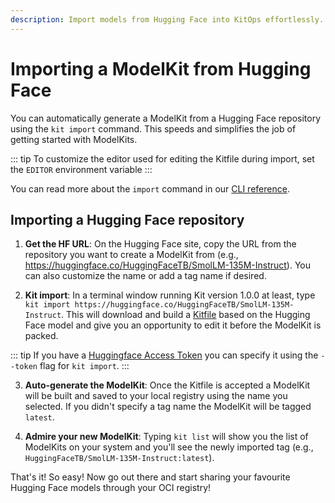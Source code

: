 ```yaml
---
description: Import models from Hugging Face into KitOps effortlessly. Follow our guide to integrate your existing AI models seamlessly.
---
```

# Importing a ModelKit from Hugging Face

You can automatically generate a ModelKit from a Hugging Face repository using the `kit import` command. This speeds and simplifies the job of getting started with ModelKits.

::: tip
To customize the editor used for editing the Kitfile during import, set the `EDITOR` environment variable
:::

You can read more about the `import` command in our [CLI reference](../cli/cli-reference/#kit-import).

## Importing a Hugging Face repository

1. **Get the HF URL**: On the Hugging Face site, copy the URL from the repository you want to create a ModelKit from (e.g., https://huggingface.co/HuggingFaceTB/SmolLM-135M-Instruct). You can also customize the name or add a tag name if desired.

2. **Kit import**: In a terminal window running Kit version 1.0.0 at least, type `kit import https://huggingface.co/HuggingFaceTB/SmolLM-135M-Instruct`. This will download and build a [Kitfile](../kitfile/kf-overview/) based on the Hugging Face model and give you an opportunity to edit it before the ModelKit is packed.

::: tip
If you have a [Huggingface Access Token](https://huggingface.co/docs/hub/security-tokens) you can specify it using the `--token` flag for `kit import`.
:::

3. **Auto-generate the ModelKit**: Once the Kitfile is accepted a ModelKit will be built and saved to your local registry using the name you selected. If you didn't specify a tag name the ModelKit will be tagged `latest`.

4. **Admire your new ModelKit**: Typing `kit list` will show you the list of ModelKits on your system and you'll see the newly imported tag (e.g., `HuggingFaceTB/SmolLM-135M-Instruct:latest`).

That's it! So easy! Now go out there and start sharing your favourite Hugging Face models through your OCI registry!
